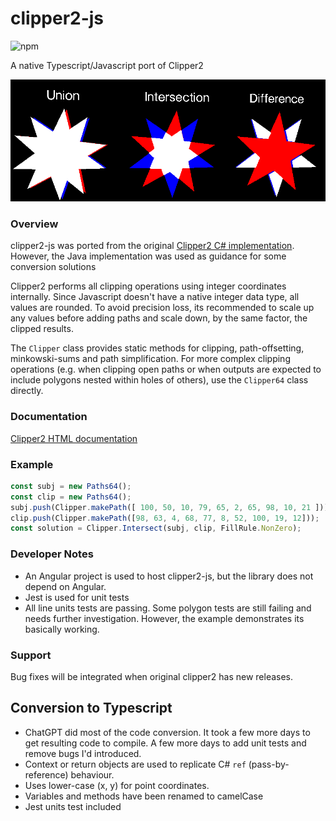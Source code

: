 # clipper2-js

![npm](https://img.shields.io/npm/v/clipper2-js)

A native Typescript/Javascript port of Clipper2

![image](./screenshot.png)

### Overview

clipper2-js was ported from the original [Clipper2 C# implementation](https://github.com/AngusJohnson/Clipper2).  However, the Java implementation was used as guidance for some conversion solutions

Clipper2 performs all clipping operations using integer coordinates internally.  Since Javascript doesn't have a native integer data type, all values are rounded. To avoid precision loss, its recommended to scale up any values before adding paths and scale down, by the same factor, the clipped results.

The `Clipper` class provides static methods for clipping, path-offsetting, minkowski-sums and path simplification.
For more complex clipping operations (e.g. when clipping open paths or when outputs are expected to include polygons nested within holes of others), use the `Clipper64` class directly.

### Documentation

[Clipper2 HTML documentation](http://www.angusj.com/clipper2/Docs/Overview.htm)

### Example

```ts
const subj = new Paths64();
const clip = new Paths64();
subj.push(Clipper.makePath([ 100, 50, 10, 79, 65, 2, 65, 98, 10, 21 ]));
clip.push(Clipper.makePath([98, 63, 4, 68, 77, 8, 52, 100, 19, 12]));
const solution = Clipper.Intersect(subj, clip, FillRule.NonZero);
```

### Developer Notes
* An Angular project is used to host clipper2-js, but the library does not depend on Angular.
* Jest is used for unit tests
* All line units tests are passing.  Some polygon tests are still failing and needs further investigation. However, the example demonstrates its basically working.

### Support
Bug fixes will be integrated when original clipper2 has new releases.

## Conversion to Typescript
* ChatGPT did most of the code conversion.  It took a few more days to get resulting code to compile. A few more days to add unit tests and remove bugs I'd introduced.
* Context or return objects are used to replicate C# `ref` (pass-by-reference) behaviour.
* Uses lower-case (x, y) for point coordinates.
* Variables and methods have been renamed to camelCase
* Jest units test included

